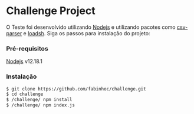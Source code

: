 # Challenge Project
O Teste foi desenvolvido utilizando  [Nodejs](https://nodejs.org/) e utilizando pacotes como [csv-parser](https://www.npmjs.com/package/csv-parser) e [loadsh](https://lodash.com/). Siga os passos para instalação do projeto:

### Pré-requisitos
  [Nodejs](https://nodejs.org/) v12.18.1

### Instalação
```sh
$ git clone https://github.com/fabinhoc/challenge.git
$ cd challenge
$ /challenge/ npm install
$ /challenge/ npm index.js
```